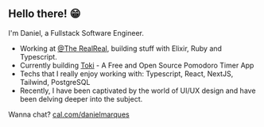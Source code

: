 ## Hello there! 😁

I'm Daniel, a Fullstack Software Engineer.

- Working at [@The RealReal](https://www.therealreal.com), building stuff with Elixir, Ruby and Typescript.
- Currently building [Toki](https://tokitoki.app) - A Free and Open Source Pomodoro Timer App
- Techs that I really enjoy working with: Typescript, React, NextJS, Tailwind, PostgreSQL
- Recently, I have been captivated by the world of UI/UX design and have been delving deeper into the subject.

Wanna chat? [cal.com/danielmarques](https://cal.com/danielmarques)
